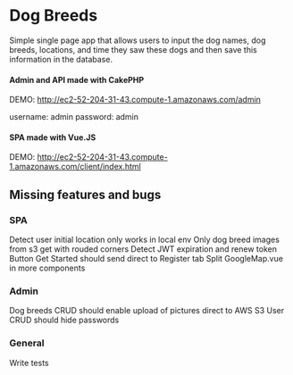 # Dog Breeds

Simple single page app that allows users to input the dog names, dog breeds, locations, and time they saw these dogs and then save this information in the database.

#### Admin and API made with CakePHP
DEMO: http://ec2-52-204-31-43.compute-1.amazonaws.com/admin

username: admin
password: admin

#### SPA made with Vue.JS
DEMO: http://ec2-52-204-31-43.compute-1.amazonaws.com/client/index.html

## Missing features and bugs
### SPA
Detect user initial location only works in local env
Only dog breed images from s3 get with rouded corners
Detect JWT expiration and renew token
Button Get Started should send direct to Register tab
Split GoogleMap.vue in more components

### Admin
Dog breeds CRUD should enable upload of pictures direct to AWS S3
User CRUD should hide passwords

### General
Write tests
